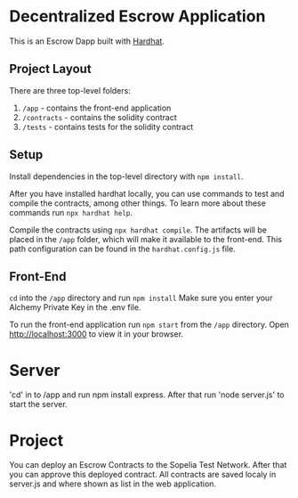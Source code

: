 # Decentralized Escrow Application

This is an Escrow Dapp built with [Hardhat](https://hardhat.org/).

## Project Layout

There are three top-level folders:

1. `/app` - contains the front-end application
2. `/contracts` - contains the solidity contract
3. `/tests` - contains tests for the solidity contract

## Setup

Install dependencies in the top-level directory with `npm install`.

After you have installed hardhat locally, you can use commands to test and compile the contracts, among other things. To learn more about these commands run `npx hardhat help`.

Compile the contracts using `npx hardhat compile`. The artifacts will be placed in the `/app` folder, which will make it available to the front-end. This path configuration can be found in the `hardhat.config.js` file.

## Front-End

`cd` into the `/app` directory and run `npm install`
Make sure you enter your Alchemy Private Key in the .env file.

To run the front-end application run `npm start` from the `/app` directory. Open [http://localhost:3000](http://localhost:3000) to view it in your browser.

# Server
'cd' in to /app and run npm install express.
After that run 'node server.js' to start the server.

# Project

You can deploy an Escrow Contracts to the Sopelia Test Network. After that you can approve this deployed contract. All contracts are saved localy in server.js and where shown as list in the web application. 

